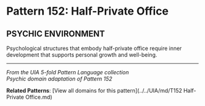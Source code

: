 # Pattern 152: Half-Private Office

## PSYCHIC ENVIRONMENT

Psychological structures that embody half-private office require inner development that supports personal growth and well-being.

---

*From the UIA 5-fold Pattern Language collection*  
*Psychic domain adaptation of Pattern 152*

**Related Patterns**: [View all domains for this pattern](../../UIA/md/T152 Half-Private Office.md)